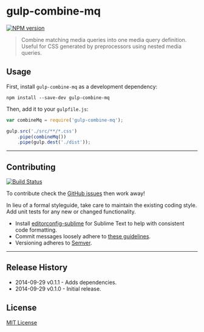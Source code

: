 # gulp-combine-mq
[![NPM version][npm-image]][npm-url]

> Combine matching media queries into one media query definition. Useful for CSS generated by preprocessors using nested media queries.

## Usage
First, install `gulp-combine-mq` as a development dependency:

```shell
npm install --save-dev gulp-combine-mq
```

Then, add it to your `gulpfile.js`:

```js
var combineMq = require('gulp-combine-mq');

gulp.src('./src/**/*.css')
	.pipe(combineMq())
	.pipe(gulp.dest('./dist'));
```

* * *

## Contributing
[![Build Status][travis-image]][travis-url]

To contribute check the [GitHub issues](https://github.com/buildingblocks/gulp-combine-mq/issues) then work away!

In lieu of a formal styleguide, take care to maintain the existing coding style. Add unit tests for any new or changed functionality.

* Install [editorconfig-sublime](https://github.com/sindresorhus/editorconfig-sublime) for Sublime Text to help with consistent code formatting.
* Commit messages loosely adhere to [these guidelines](https://github.com/angular/angular.js/blob/master/CONTRIBUTING.md#commit).
* Versioning adheres to [Semver](http://semver.org).

* * *

## Release History
- 2014-09-29 v0.1.1 - Adds dependencies.
- 2014-09-29 v0.1.0 - Initial release.

## License
[MIT License](http://building-blocks.mit-license.org)


[npm-image]: https://badge.fury.io/js/gulp-combine-mq.svg
[npm-url]: https://npmjs.org/package/gulp-combine-mq
[travis-image]: https://travis-ci.org/frontendfriends/gulp-combine-mq.svg
[travis-url]: https://travis-ci.org/frontendfriends/gulp-combine-mq
